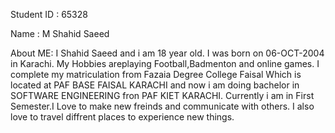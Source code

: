 Student ID : 65328 

Name : M Shahid Saeed

About ME:
I Shahid Saeed and i am 18 year old. I was born on 06-OCT-2004 in Karachi. My Hobbies areplaying Football,Badmenton and online games. I complete my matriculation from Fazaia Degree College Faisal Which is located at PAF BASE FAISAL KARACHI and now i am doing bachelor in SOFTWARE ENGINEERING  fron PAF KIET KARACHI. Currently i am in First Semester.I Love to make new freinds and communicate with others. I also love to travel diffrent places to experience new things.  
